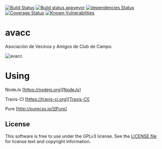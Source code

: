 [![Build Status](https://travis-ci.org/joseAndresGomezTovar/avacc_app.svg?branch=master)](https://travis-ci.org/joseAndresGomezTovar/avacc_app)
[![Build status appveyor](https://ci.appveyor.com/api/projects/status/9kx045jkflh1cpwq?svg=true)](https://ci.appveyor.com/project/joseAndresGomezTovar/avacc-app)
[![dependencies Status](https://david-dm.org/joseAndresGomezTovar/avacc_app/status.svg)](https://david-dm.org/joseAndresGomezTovar/avacc_app)
[![Coverage Status](https://coveralls.io/repos/github/joseAndresGomezTovar/avacc_app/badge.svg?branch=master)](https://coveralls.io/github/joseAndresGomezTovar/avacc_app)
[![Known Vulnerabilities](https://snyk.io/test/github/joseandresgomeztovar/avacc_app/badge.svg)](https://snyk.io/test/github/joseandresgomeztovar/avacc_app)

avacc
==== 
Asociación de Vecinos y Amigos de Club de Campo.

![avacc](https://github.com/joseAndresGomezTovar/avacc_app/blob/master/public/images/__avacc-logo-texto.png?raw=true)

# Using
NodeJs
[https://nodejs.org][NodeJs]

Travis-CI
[https://travis-ci.org][Travis-CI]

Pure
[http://purecss.io/][Pure]

[NodeJs]:https://nodejs.org/
[Pure]: http://purecss.io/
[Travis-CI]: https://travis-ci.org
[Heroku]: https://www.heroku.com

License
-------

This software is free to use under the GPLv3 license.
See the [LICENSE file][] for license text and copyright information.

[LICENSE file]: https://github.com/joseAndresGomezTovar/avacc_app/blob/master/LICENSE.md
